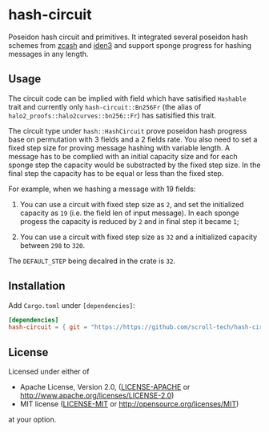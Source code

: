 # hash-circuit

Poseidon hash circuit and primitives. It integrated several poseidon hash schemes from [zcash](https://github.com/zcash/halo2/tree/main/halo2_gadgets/src/poseidon) and [iden3](https://github.com/iden3/go-iden3-crypto/tree/master/poseidon) and support sponge progress for hashing messages in any length.

## Usage

The circuit code can be implied with field which have satisified `Hashable` trait and currently only `hash-circuit::Bn256Fr` (the alias of `halo2_proofs::halo2curves::bn256::Fr`) has satisified this trait.

The circuit type under `hash::HashCircuit` prove poseidon hash progress base on permutation with 3 fields and a 2 fields rate. You also need to set a fixed step size for proving message hashing with variable length. A message has to be complied with an initial capacity size and for each sponge step the capacity would be substracted by the fixed step size. In the final step the capacity has to be equal or less than the fixed step.

For example, when we hashing a message with 19 fields:

1. You can use a circuit with fixed step size as `2`, and set the initialized capacity as `19` (i.e. the field len of input message). In each sponge progess the capacity is reduced by `2` and in final step it became `1`;

2. You can use a circuit with fixed step size as `32` and a initialized capacity between `298` to `320`.

The `DEFAULT_STEP` being decalred in the crate is `32`.


## Installation

Add `Cargo.toml` under `[dependencies]`:

```toml
[dependencies]
hash-circuit = { git = "https://https://github.com/scroll-tech/hash-circuit.git" }
```

## License

Licensed under either of

- Apache License, Version 2.0, ([LICENSE-APACHE](LICENSE-APACHE) or http://www.apache.org/licenses/LICENSE-2.0)
- MIT license ([LICENSE-MIT](LICENSE-MIT) or http://opensource.org/licenses/MIT)

at your option.